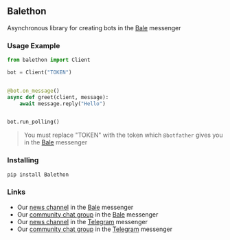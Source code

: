 ## Balethon

Asynchronous library for creating bots in the [Bale](https://www.bale.ai/) messenger

### Usage Example

```python
from balethon import Client

bot = Client("TOKEN")


@bot.on_message()
async def greet(client, message):
    await message.reply("Hello")


bot.run_polling()
```

> You must replace "TOKEN" with the token which `@botfather` gives you in the [Bale](https://www.bale.ai/) messenger

### Installing

```bash
pip install Balethon
```

### Links

- Our [news channel](https://ble.ir/balethon) in the [Bale](https://www.bale.ai/) messenger
- Our [community chat group](https://ble.ir/balethon) in the [Bale](https://www.bale.ai/) messenger
- Our [news channel](https://t.me/balethon_py) in the [Telegram](https://telegram.org) messenger
- Our [community chat group](https://t.me/balethon_group) in the [Telegram](https://telegram.org) messenger